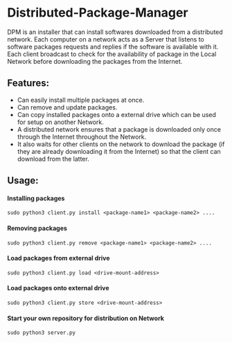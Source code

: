 # Distributed-Package-Manager

DPM is an installer that can install softwares downloaded from a distributed network. Each computer on a network acts as a Server that listens to software packages requests and replies if the software is available with it. Each client broadcast to check for the availability of package in the Local Network before downloading the packages from the Internet.

## Features:

* Can easily install multiple packages at once.
* Can remove and update packages.
* Can copy installed packages onto a external drive which can be used for setup on another Network.
* A distributed network ensures that a package is downloaded only once through the Internet throughout the Network.
* It also waits for other clients on the network to download the package (if they are already downloading it from the Internet) so that the client can download from the latter.

## Usage:

#### Installing packages
```
sudo python3 client.py install <package-name1> <package-name2> ....
```
#### Removing packages
```
sudo python3 client.py remove <package-name1> <package-name2> ....
```
#### Load packages from external drive
```
sudo python3 client.py load <drive-mount-address>
```
#### Load packages onto external drive
```
sudo python3 client.py store <drive-mount-address>
```
#### Start your own repository for distribution on Network
```
sudo python3 server.py
```
